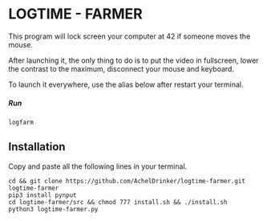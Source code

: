# LOGTIME - FARMER

This program will lock screen your computer at 42 if someone moves the mouse.  

After launching it, the only thing to do is to put the video in fullscreen, lower the contrast to the maximum, disconnect your mouse and keyboard.

To launch it everywhere, use the alias below after restart your terminal.

##### Run

```
logfarm
```

## Installation

Copy and paste all the following lines in your terminal.

```
cd && git clone https://github.com/AchelDrinker/logtime-farmer.git logtime-farmer
pip3 install pynput
cd logtime-farmer/src && chmod 777 install.sh && ./install.sh
python3 logtime-farmer.py
```

